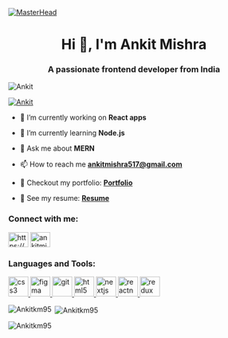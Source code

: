 <!-- 
<h1 align="center">Hi 👋, I'm Ankit Mishra</h1>
<h3 align="center">A passionate full stack web developer from @masai school</h3>

<img align="right" alt="coding" width="400" src="https://user-images.githubusercontent.com/55389276/140866485-8fb1c876-9a8f-4d6a-98dc-08c4981eaf70.gif">

<p align="left"> <img src="https://komarev.com/ghpvc/?username=ankitkm95&label=Profile%20views&color=0e75b6&style=flat" alt="ankitkm95" /> </p>

<p align="left"> <a href="https://github.com/ryo-ma/github-profile-trophy"><img src="https://github-profile-trophy.vercel.app/?username=ankitkm95" alt="ankitkm95" /></a> </p>

- 🔭 I’m currently working on [proper-dogs-3804](https://github.com/vishal-git9/proper-dogs-3804)

- 👨‍💻 All of my projects are available at [https://github.com/Ankitkm95/Ankitkm95.github.io](https://github.com/Ankitkm95/Ankitkm95.github.io)

- 📫 How to reach me **ankitmishra517@gmail.com**

- 📄 Know about my experiences [https://drive.google.com/file/d/1tDGzy6JD-56OQ4FgkdewKlTTftrlwYFD/view?usp=share_link](https://drive.google.com/file/d/1tDGzy6JD-56OQ4FgkdewKlTTftrlwYFD/view?usp=share_link)

<h3 align="left">Connect with me:</h3>
<p align="left">
<a href="https://linkedin.com/in/https://www.linkedin.com/in/ankit-mishra-605b7923a/" target="blank"><img align="center" src="https://raw.githubusercontent.com/rahuldkjain/github-profile-readme-generator/master/src/images/icons/Social/linked-in-alt.svg" alt="https://www.linkedin.com/in/ankit-mishra-605b7923a/" height="30" width="40" /></a>
</p>

<h3 align="left">Languages and Tools:</h3>
<p align="left"> <a href="https://www.w3schools.com/css/" target="_blank" rel="noreferrer"> <img src="https://raw.githubusercontent.com/devicons/devicon/master/icons/css3/css3-original-wordmark.svg" alt="css3" width="40" height="40"/> </a> <a href="https://www.w3.org/html/" target="_blank" rel="noreferrer"> <img src="https://raw.githubusercontent.com/devicons/devicon/master/icons/html5/html5-original-wordmark.svg" alt="html5" width="40" height="40"/> </a> <a href="https://developer.mozilla.org/en-US/docs/Web/JavaScript" target="_blank" rel="noreferrer"> <img src="https://raw.githubusercontent.com/devicons/devicon/master/icons/javascript/javascript-original.svg" alt="javascript" width="40" height="40"/> </a> <a href="https://nodejs.org" target="_blank" rel="noreferrer"> <img src="https://raw.githubusercontent.com/devicons/devicon/master/icons/nodejs/nodejs-original-wordmark.svg" alt="nodejs" width="40" height="40"/> </a> <a href="https://reactnative.dev/" target="_blank" rel="noreferrer"> <img src="https://reactnative.dev/img/header_logo.svg" alt="reactnative" width="40" height="40"/> </a> <a href="https://www.typescriptlang.org/" target="_blank" rel="noreferrer"> <img src="https://raw.githubusercontent.com/devicons/devicon/master/icons/typescript/typescript-original.svg" alt="typescript" width="40" height="40"/> </a> </p>

<p><img align="left" src="https://github-readme-stats.vercel.app/api/top-langs?username=ankitkm95&show_icons=true&locale=en&layout=compact" alt="ankitkm95" /></p>

<p>&nbsp;<img align="center" src="https://github-readme-stats.vercel.app/api?username=ankitkm95&show_icons=true&locale=en" alt="ankitkm95" /></p>

<p><img align="center" src="https://github-readme-streak-stats.herokuapp.com/?user=ankitkm95&" alt="ankitkm95" /></p> -->

 [![MasterHead](https://camo.githubusercontent.com/48ec00ed4c84e771db4a1db90b56352923a8d644452a32b434d68e97006c9337/68747470733a2f2f63686b736b696c6c732e636f6d2f77702d636f6e74656e742f75706c6f6164732f323032302f30342f504e432d416e696d617465642d42616e6e6572732e676966)](https://github.com/Ankitkm95)
<h1 align="center">Hi 👋, I'm Ankit Mishra</h1>
<h3 align="center">A passionate frontend developer from India</h3>

  
<p align="left"> <img src="https://camo.githubusercontent.com/238d9fca6e7a4cc390ae492619e51641a6d3e52744f4d46ceb2c3640d91408d5/68747470733a2f2f6b6f6d617265762e636f6d2f67687076632f3f757365726e616d653d616e6b69746b6d3935266c6162656c3d50726f66696c65253230766965777326636f6c6f723d306537356236267374796c653d666c6174" alt="Ankit" /> </p>

<p align="left"> <a href="https://github.com/ryo-ma/github-profile-trophy"><img src="https://camo.githubusercontent.com/341b2c31a2ceb273cc0c5c4685fabf0343eabf7cbd9d31794451afdc132e8cec/68747470733a2f2f6769746875622d70726f66696c652d74726f7068792e76657263656c2e6170702f3f757365726e616d653d616e6b69746b6d3935" alt="Ankit" /></a> </p>

 - 🔭 I’m currently working on **React apps**

- 🌱 I’m currently learning **Node.js**

- 💬 Ask me about **MERN**

- 📫 How to reach me **ankitmishra517@gmail.com**

 - 🔭 Checkout my portfolio: **[Portfolio](https://ankitkm95.github.io/)**

- 💼 See my resume: **[Resume](https://drive.google.com/file/d/12T7PAHx97MsaP3EJ62j3G3OH3PhxsqM_/view?usp=share_link)**

 
 

<h3 align="left">Connect with me: </h3>
 
<p align="left">
<!-- <a href="https://codepen.io/ankitkm95" target="blank"><img align="center" src="https://pbs.twimg.com/profile_images/923214541290221569/dCMZxkwz_400x400.jpg" alt="@9802hemensan" height="30" width="40" /></a> -->

<a href="https://www.linkedin.com/in/ankit-mishra-605b7923a/" target="blank">
<img align="center" src="https://www.jobentry.in/wp-content/uploads/2021/02/WhatsApp-Image-2021-01-18-at-11.00.09-12-1024x1024.jpeg" alt="https://www.linkedin.com/in/hemensan-mahilange-4a9499242/" height="30" width="40" /></a>

<a href="https://codesandbox.io/u/ankitmishra517" target="blank">
<img align="center" src="https://img.stackshare.io/service/7434/Screen_20Shot_202017-08-11_20at_205.55.05_20AM.png" alt="ankitmishra517" height="30" width="40" /></a>
</p>

<h3 align="left">Languages and Tools:</h3>
<p align="left"> <a href="https://www.w3schools.com/css/" target="_blank" rel="noreferrer"> <img src="https://cdn-icons-png.flaticon.com/512/5968/5968242.png" alt="css3" width="40" height="40"/> </a> <a href="https://www.figma.com/" target="_blank" rel="noreferrer"> <img src="https://www.vectorlogo.zone/logos/figma/figma-icon.svg" alt="figma" width="40" height="40"/> </a> <a href="https://git-scm.com/" target="_blank" rel="noreferrer"> <img src="https://www.vectorlogo.zone/logos/git-scm/git-scm-icon.svg" alt="git" width="40" height="40"/> </a> <a href="https://www.w3.org/html/" target="_blank" rel="noreferrer"> <img src="https://cdn-icons-png.flaticon.com/512/5968/5968267.png" alt="html5" width="40" height="40"/> </a> <a href="https://nextjs.org/" target="_blank" rel="noreferrer"> <img src="https://www.rlogical.com/wp-content/uploads/2021/08/Rlogical-Blog-Images-thumbnail.png" alt="nextjs" width="40" height="40"/> </a> <a href="https://reactjs.org/" target="_blank" rel="noreferrer"><img src="https://reactnative.dev/img/header_logo.svg" alt="reactnative" width="40" height="40"/> </a> <a href="https://redux.js.org" target="_blank" rel="noreferrer"> <img src="https://www.agero.se/hs-fs/hubfs/Redux.png?width=342&name=Redux.png" alt="redux" width="40" height="40"/> </a> </p>

<p><img align="left" src="https://github-readme-stats.vercel.app/api/top-langs?username=Ankitkm95&show_icons=true&locale=en&layout=compact" alt="Ankitkm95" /></p>

<p>&nbsp;<img align="center" src="https://github-readme-stats.vercel.app/api?username=Ankitkm95&show_icons=true&locale=en" alt="Ankitkm95" /></p>

<p><img align="center" src="https://github-readme-streak-stats.herokuapp.com/?user=Ankitkm95&" alt="Ankitkm95" /></p>
